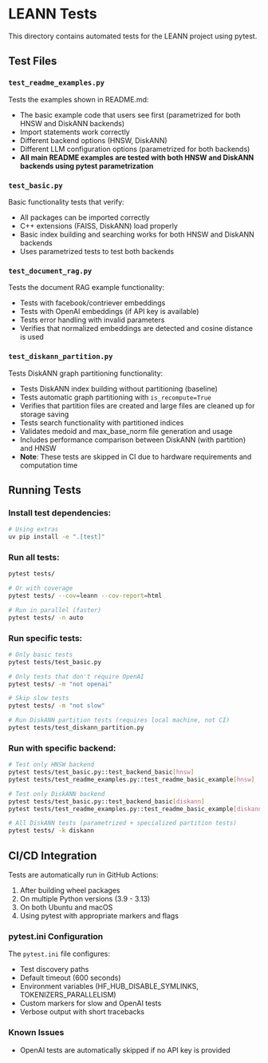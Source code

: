 # LEANN Tests

This directory contains automated tests for the LEANN project using pytest.

## Test Files

### `test_readme_examples.py`
Tests the examples shown in README.md:
- The basic example code that users see first (parametrized for both HNSW and DiskANN backends)
- Import statements work correctly
- Different backend options (HNSW, DiskANN)
- Different LLM configuration options (parametrized for both backends)
- **All main README examples are tested with both HNSW and DiskANN backends using pytest parametrization**

### `test_basic.py`
Basic functionality tests that verify:
- All packages can be imported correctly
- C++ extensions (FAISS, DiskANN) load properly
- Basic index building and searching works for both HNSW and DiskANN backends
- Uses parametrized tests to test both backends

### `test_document_rag.py`
Tests the document RAG example functionality:
- Tests with facebook/contriever embeddings
- Tests with OpenAI embeddings (if API key is available)
- Tests error handling with invalid parameters
- Verifies that normalized embeddings are detected and cosine distance is used

### `test_diskann_partition.py`
Tests DiskANN graph partitioning functionality:
- Tests DiskANN index building without partitioning (baseline)
- Tests automatic graph partitioning with `is_recompute=True`
- Verifies that partition files are created and large files are cleaned up for storage saving
- Tests search functionality with partitioned indices
- Validates medoid and max_base_norm file generation and usage
- Includes performance comparison between DiskANN (with partition) and HNSW
- **Note**: These tests are skipped in CI due to hardware requirements and computation time

## Running Tests

### Install test dependencies:
```bash
# Using extras
uv pip install -e ".[test]"
```

### Run all tests:
```bash
pytest tests/

# Or with coverage
pytest tests/ --cov=leann --cov-report=html

# Run in parallel (faster)
pytest tests/ -n auto
```

### Run specific tests:
```bash
# Only basic tests
pytest tests/test_basic.py

# Only tests that don't require OpenAI
pytest tests/ -m "not openai"

# Skip slow tests
pytest tests/ -m "not slow"

# Run DiskANN partition tests (requires local machine, not CI)
pytest tests/test_diskann_partition.py
```

### Run with specific backend:
```bash
# Test only HNSW backend
pytest tests/test_basic.py::test_backend_basic[hnsw]
pytest tests/test_readme_examples.py::test_readme_basic_example[hnsw]

# Test only DiskANN backend
pytest tests/test_basic.py::test_backend_basic[diskann]
pytest tests/test_readme_examples.py::test_readme_basic_example[diskann]

# All DiskANN tests (parametrized + specialized partition tests)
pytest tests/ -k diskann
```

## CI/CD Integration

Tests are automatically run in GitHub Actions:
1. After building wheel packages
2. On multiple Python versions (3.9 - 3.13)
3. On both Ubuntu and macOS
4. Using pytest with appropriate markers and flags

### pytest.ini Configuration

The `pytest.ini` file configures:
- Test discovery paths
- Default timeout (600 seconds)
- Environment variables (HF_HUB_DISABLE_SYMLINKS, TOKENIZERS_PARALLELISM)
- Custom markers for slow and OpenAI tests
- Verbose output with short tracebacks

### Known Issues

- OpenAI tests are automatically skipped if no API key is provided

